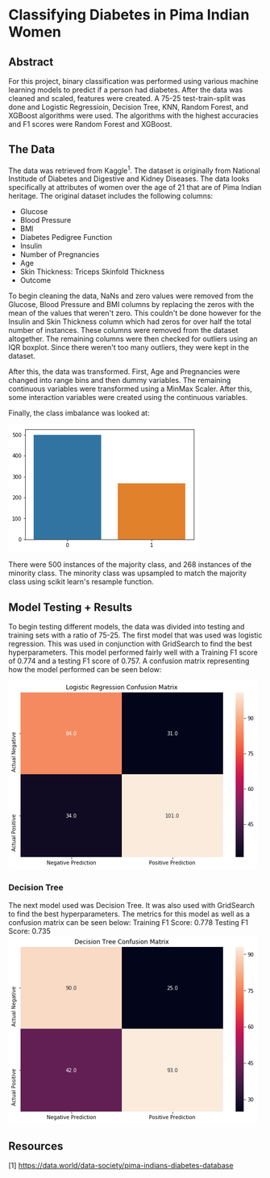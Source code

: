 # Classifying Diabetes in Pima Indian Women

## Abstract

For this project, binary classification was performed using various machine learning models to predict if a person had diabetes. After the data was cleaned and scaled, features were created. A 75-25 test-train-split was done and Logistic Regressioin, Decision Tree, KNN, Random Forest, and XGBoost algorithms were used. The algorithms with the highest accuracies and F1 scores were Random Forest and XGBoost. 

## The Data
The data was retrieved from Kaggle<sup>1</sup>. The dataset is originally from National Institude of Diabetes and Digestive and Kidney Diseases. The data looks specifically at attributes of women over the age of 21 that are of Pima Indian heritage. The original dataset includes the following columns:
- Glucose
- Blood Pressure
- BMI
- Diabetes Pedigree Function
- Insulin
- Number of Pregnancies
- Age
- Skin Thickness: Triceps Skinfold Thickness 
- Outcome

To begin cleaning the data, NaNs and zero values were removed from the Glucose, Blood Pressure and BMI columns by replacing the zeros with the mean of the values that weren't zero. This couldn't be done however for the Insulin and Skin Thickness column which had zeros for over half the total number of instances. These columns were removed from the dataset altogether. The remaining columns were then checked for outliers using an IQR boxplot. Since there weren't too many outliers, they were kept in the dataset. 

After this, the data was transformed. First, Age and Pregnancies were changed into range bins and then dummy variables. The remaining continuous variables were transformed using a MinMax Scaler. After this, some interaction variables were created using the continuous variables. 


Finally, the class imbalance was looked at:

![Graphs](https://github.com/AR3441/PimaIndiansDiabetes/blob/master/Graphs/ClassImbalance.png)

There were 500 instances of the majority class, and 268 instances of the minority class. The minority class was upsampled to match the majority class using scikit learn's resample function. 

## Model Testing + Results
To begin testing different models, the data was divided into testing and training sets with a ratio of 75-25. The first model that was used was logistic regression. This was used in conjunction with GridSearch to find the best hyperparameters. This model performed fairly well with a Training F1 score of 0.774 and a testing F1 score of 0.757. A confusion matrix representing how the model performed can be seen below:

![Graphs](https://github.com/AR3441/PimaIndiansDiabetes/blob/master/Graphs/Logistic%20Regressioin%20Confusion%20Matrix.png)

### Decision Tree 
The next model used was Decision Tree. It was also used with GridSearch to find the best hyperparameters.
The metrics for this model as well as a confusion matrix can be seen below: 
Training F1 Score: 0.778
Testing F1 Score: 0.735                                                                                                                 ![Graphs](https://github.com/AR3441/PimaIndiansDiabetes/blob/master/Graphs/Decision%20Tree%20Confusion%20Matrix.png)



## Resources 
[1] https://data.world/data-society/pima-indians-diabetes-database
